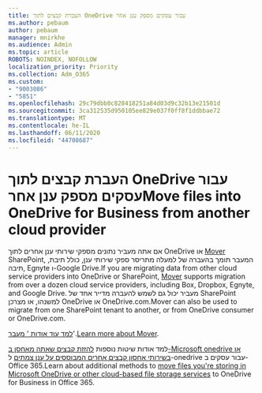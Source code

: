 ```yaml
---
title: העברת קבצים לתוך OneDrive עבור עסקים מספק ענן אחר
ms.author: pebaum
author: pebaum
manager: mnirkhe
ms.audience: Admin
ms.topic: article
ROBOTS: NOINDEX, NOFOLLOW
localization_priority: Priority
ms.collection: Adm_O365
ms.custom:
- "9003086"
- "5851"
ms.openlocfilehash: 29c79dbb0c828418251a84d03d9c32b13e21501d
ms.sourcegitcommit: 3ca312535d950105ee829e037f0ff8f1ddbbae72
ms.translationtype: MT
ms.contentlocale: he-IL
ms.lasthandoff: 06/11/2020
ms.locfileid: "44708687"
---
```

# <a name="move-files-into-onedrive-for-business-from-another-cloud-provider"></a><span data-ttu-id="a0a17-102">העברת קבצים לתוך OneDrive עבור עסקים מספק ענן אחר</span><span class="sxs-lookup"><span data-stu-id="a0a17-102">Move files into OneDrive for Business from another cloud provider</span></span>

<span data-ttu-id="a0a17-103">אם אתה מעביר נתונים מספקי שירותי ענן אחרים לתוך OneDrive או [Mover](https://go.microsoft.com/fwlink/?linkid=2132453) SharePoint, המעבר תומך בהעברה של למעלה מתריסר ספקי שירותי ענן, כולל תיבת, תיבה, Egnyte ו-Google Drive.</span><span class="sxs-lookup"><span data-stu-id="a0a17-103">If you are migrating data from other cloud service providers into OneDrive or SharePoint, [Mover](https://go.microsoft.com/fwlink/?linkid=2132453) supports migration from over a dozen cloud service providers, including Box, Dropbox, Egnyte, and Google Drive.</span></span> <span data-ttu-id="a0a17-104">מעביר יכול גם לשמש להעברה מדייר אחד של SharePoint למשנהו, או מצרכן OneDrive או OneDrive.com.</span><span class="sxs-lookup"><span data-stu-id="a0a17-104">Mover can also be used to migrate from one SharePoint tenant to another, or from OneDrive consumer or OneDrive.com.</span></span>

<span data-ttu-id="a0a17-105">[למד עוד אודות ' מעבר](https://go.microsoft.com/fwlink/?linkid=2132453)'.</span><span class="sxs-lookup"><span data-stu-id="a0a17-105">[Learn more about Mover](https://go.microsoft.com/fwlink/?linkid=2132453).</span></span>

<span data-ttu-id="a0a17-106">למד אודות שיטות נוספות [להזזת קבצים שאתה מאחסן ב-Microsoft onedrive או בשירותי אחסון קבצים אחרים המבוססים על ענן צמתים](https://support.microsoft.com/office/7fb28cad-7e25-451f-8b4b-2d1a71e5c0e9) ל-onedrive עבור עסקים ב-Office 365.</span><span class="sxs-lookup"><span data-stu-id="a0a17-106">Learn about additional methods to [move files you're storing in Microsoft OneDrive or other cloud-based file storage services](https://support.microsoft.com/office/7fb28cad-7e25-451f-8b4b-2d1a71e5c0e9) to OneDrive for Business in Office 365.</span></span>
